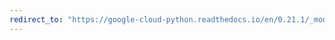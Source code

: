 ```yaml
---
redirect_to: "https://google-cloud-python.readthedocs.io/en/0.21.1/_modules/google/cloud/bigtable/row_data.html"
---
```

